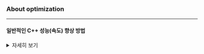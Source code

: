 ### About optimization

---

#### 일반적인 C++ 성능(속도) 향상 방법
<details>
<summary> 자세히 보기 </summary>
<div>       

#### 1. 함수 호출 줄이기
  + 백트래킹 재귀 가지치기 하거나 함수를 인라인화 하여 호출을 줄인다.

#### 2. 알고리즘 자체의 성능 향상
  + 예를 들어 정렬이라면 `bubble`, `quick` 중에서 당연히 quick 구현이 좋다.
  + 입력의 개수에 따라 all pair 순회할 때 Dijstra vs. floyd 선택

#### 3. if 문에 두가지 이상 조건이 있을 때 계산 빠른 걸 앞쪽으로
  + 이거 은근 효과 좋더라고..
  + `if(a==1 || arr[i] == arr2[j])` 에서 arr, arr2 배열을 참조하는 것보다 변수 a를 확인하는게 빠르므로 앞쪽에 조건적기

#### 4. 조건문 위치
  + 재귀, 반복문 등에서 조건문을 앞쪽에 배치하여 종료 등이 빨리 이루어 질 수 있게 한다.

</div>
</details>
